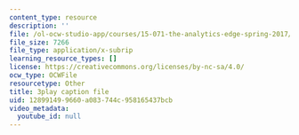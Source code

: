 ```yaml
---
content_type: resource
description: ''
file: /ol-ocw-studio-app/courses/15-071-the-analytics-edge-spring-2017/128991499660a083744c958165437bcb_05DWB1NzozM.srt
file_size: 7266
file_type: application/x-subrip
learning_resource_types: []
license: https://creativecommons.org/licenses/by-nc-sa/4.0/
ocw_type: OCWFile
resourcetype: Other
title: 3play caption file
uid: 12899149-9660-a083-744c-958165437bcb
video_metadata:
  youtube_id: null
---
```

